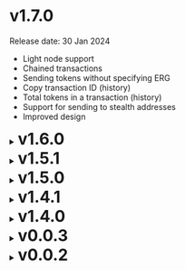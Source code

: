 # v1.7.0

Release date: 30 Jan 2024

- Light node support
- Chained transactions
- Sending tokens without specifying ERG
- Copy transaction ID (history)
- Total tokens in a transaction (history)
- Support for sending to stealth addresses
- Improved design

<details>
	<summary><h1 style="display: inline;">v1.6.0</h1></summary>

Release date: 31 July 2023

- DeFi/dApp support (ErgoPay)
- Installer for Windows users
- All fiat currency conversions with CoinGecko
- Button to refresh the transaction history
- VM arguments for the node. You can limit RAM, debug, etc.
- Wallets that received large transactions can now display the transaction history and do not take a few seconds to open
- Fixed the node log level functionality (it broke with an Ergo node update) which was always on level INFO and that caused freezes and lag
- Added Indonesian & Malaysian translations
- Improved screen reader support (for blind people)
- Styling fixes

</details>

<details>
	<summary><h1 style="display: inline;">v1.5.1</h1></summary>

Release date: 24 Dec 2022

- Small but important fixes
- Small design improvements

</details>

<details>
	<summary><h1 style="display: inline;">v1.5.0</h1></summary>

Release date: 24 Dec 2022

- Completely remade design (thanks to Nadi)
- Completely remade design (this is big enough to be mentioned twice)
- Derived addresses are now automatically restored
- The rare case of some wallets having different addresses in different wallet programs is handled
- Setup can be fully navigated using keyboard now
- Auto-update feature for node
- Users can load a custom stylesheet to modify the user interface design

</details>

<details>
	<summary><h1 style="display: inline;">v1.4.1</h1></summary>

Release date: 13 Aug 2022

- Fixed node updating on Windows
- Sending is now properly disallowed until the node has synced
- Added a Fetch IP button to the "Set public address" node shortcut
- Fixed renaming addresses
- Improved node updater: now shows a progress bar and writes to the log when finished
- Fixed "Change API key" and "Set public address" node shortcuts
- Fixed issue with transacting from non-master addresses
- Fixed that some data stopped updating after node restart
- Localized date formats
- Added Portuguese translation

#### Less important changes:
- Removed unnecessary prompt for when multiple node JARs are found in an already known setup
- Fixed handling of specially-crafted tokens with null decimal amount
- Explorer API can now be changed from system properties (`satergo.mainnetExplorerApi`)
- "Set public address" correctly writes IPv6 addresses (even though the node does not support reading them yet, [pull request](https://github.com/ergoplatform/ergo/pull/1806) submitted)
- Fixed transacting on testnet

</details>

<details>
	<summary><h1 style="display: inline;">v1.4.0</h1></summary>

Release date: 20 Jul 2022

- Added offline mode to manage addresses, the mnemonic and the password
- Chart excludes incorrect CoinGecko data from before mainnet started
- Sync progress now shows block progress after headers finish syncing
- Chart matches your theme
- Fixed file permissions in the downloads
- Node overview shows amount of connected peers
- Changes to node updater
- Skipped version to 1.4.0 to clarify that the program is stable

</details>

<details>
	<summary><h1 style="display: inline;">v0.0.3</h1></summary>

Release date: 22 Jun 2022

- Program is 50% smaller
- Node operations (setting API key & public address, opening .conf file, unlocking)
- Transaction history (for finished ones)
- Setting to require password for sending
- Selecting which addresses to send from
- Price chart (24h, 7d, 30d, 90d, 1y, Max)
- Optimized selection from multiple addresses
- Selecting change address
- More tasks are done in the background to not freeze the UI
- Token icons
- Navigation bar
- Content adapts to window width
- Keyboard navigation on mnemonic repetition
- Improved node downloader
- Fixed issue where adding multiple entries of the same token in one transaction was allowed (but broken)
</details>

<details>
	<summary><h1 style="display: inline;">v0.0.2</h1></summary>

Release date: 31 Dec 2021

- Sending from derived addresses
- Balance includes derived addresses
- Update checking and installing for embedded node
- Improved embedded node log
- Transaction affordance checks
- Embedded font
- Suggested remote node (for beginners)
- Copy and remove icons
- Adding derived address of specific index
- Updated translations
</details>